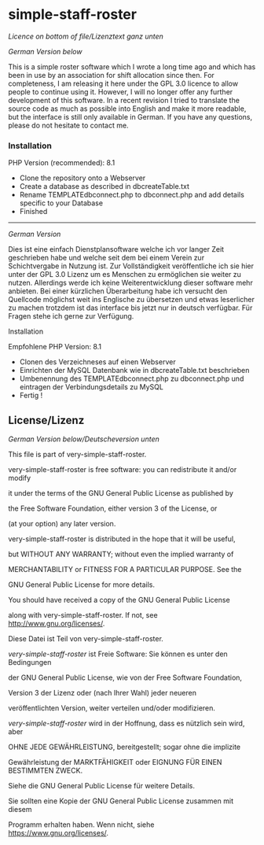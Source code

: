 # simple-staff-roster

*Licence on bottom of file/Lizenztext ganz unten* 

*German Version below*



This is a simple roster software which I wrote a long time ago and which has been in use by an association for shift allocation since then. For completeness, I am releasing it here under the GPL 3.0 licence to allow people to continue using it. However, I will no longer offer any further development of this software. In a recent revision I tried to translate the source code as much as possible into English and make it more readable, but the interface is still only available in German. If you have any questions, please do not hesitate to contact me.

### Installation 

PHP Version (recommended): 8.1 

- Clone the repository onto a Webserver 
- Create a database as described in dbcreateTable.txt
- Rename TEMPLATEdbconnect.php to dbconnect.php and add details specific to your Database 
- Finished 



----------

*German Version*

Dies ist eine einfach Dienstplansoftware welche ich vor langer Zeit geschrieben habe und welche seit dem bei einem Verein zur Schichtvergabe in Nutzung ist. Zur Vollständigkeit veröffentliche ich sie hier unter der GPL 3.0 Lizenz um es Menschen zu ermöglichen sie weiter zu nutzen. Allerdings werde ich keine Weiterentwicklung dieser software mehr anbieten. Bei einer kürzlichen Überarbeitung habe ich versucht den Quellcode möglichst weit ins Englische zu übersetzen und etwas leserlicher zu machen trotzdem ist das interface bis jetzt nur in deutsch verfügbar. Für Fragen stehe ich gerne zur Verfügung. 

Installation 

Empfohlene PHP Version: 8.1

- Clonen des Verzeichneses auf einen Webserver
- Einrichten der MySQL Datenbank wie in dbcreateTable.txt beschrieben 
- Umbenennung des TEMPLATEdbconnect.php zu dbconnect.php und eintragen der Verbindungsdetails zu MySQL
- Fertig ! 



## License/Lizenz 

*German Version below/Deutscheversion unten*

This file is part of very-simple-staff-roster.



  very-simple-staff-roster is free software: you can redistribute it and/or modify

  it under the terms of the GNU General Public License as published by

  the Free Software Foundation, either version 3 of the License, or

  (at your option) any later version.



  very-simple-staff-roster is distributed in the hope that it will be useful,

  but WITHOUT ANY WARRANTY; without even the implied warranty of

  MERCHANTABILITY or FITNESS FOR A PARTICULAR PURPOSE. See the

  GNU General Public License for more details.



  You should have received a copy of the GNU General Public License

  along with very-simple-staff-roster. If not, see <http://www.gnu.org/licenses/>.



  Diese Datei ist Teil von very-simple-staff-roster.



  *very-simple-staff-roster* ist Freie Software: Sie können es unter den Bedingungen

  der GNU General Public License, wie von der Free Software Foundation,

  Version 3 der Lizenz oder (nach Ihrer Wahl) jeder neueren

  veröffentlichten Version, weiter verteilen und/oder modifizieren.



  *very-simple-staff-roster* wird in der Hoffnung, dass es nützlich sein wird, aber

  OHNE JEDE GEWÄHRLEISTUNG, bereitgestellt; sogar ohne die implizite

  Gewährleistung der MARKTFÄHIGKEIT oder EIGNUNG FÜR EINEN BESTIMMTEN ZWECK.

  Siehe die GNU General Public License für weitere Details.



  Sie sollten eine Kopie der GNU General Public License zusammen mit diesem

  Programm erhalten haben. Wenn nicht, siehe <https://www.gnu.org/licenses/>.





